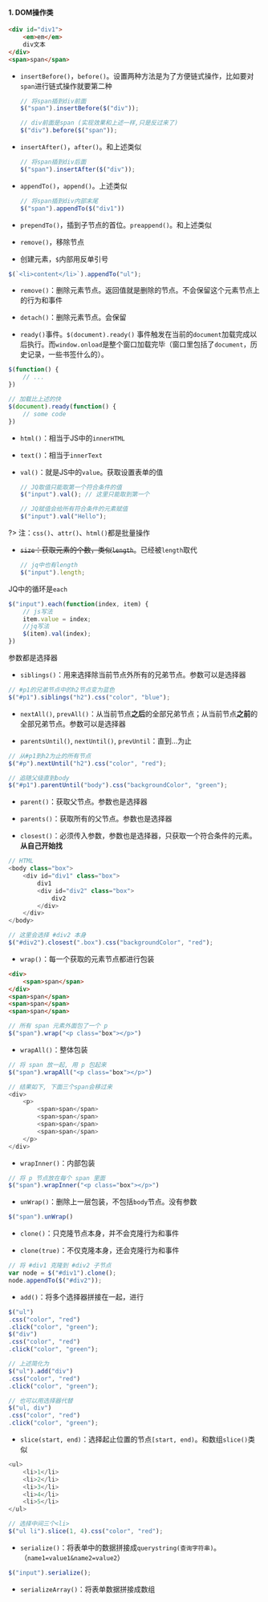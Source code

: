 #### 1. DOM操作类

```html
<div id="div1">
    <em>em</em>
    div文本
</div>
<span>span</span>
```



- `insertBefore()`，`before()`。设置两种方法是为了方便链式操作，比如要对`span`进行链式操作就要第二种

  ```js
  // 将span插到div前面 
  $("span").insertBefore($("div"));
  
  // div前面是span (实现效果和上述一样,只是反过来了)
  $("div").before($("span"));
  ```

- `insertAfter()`，`after()`。和上述类似

  ```js
  // 将span插到div后面
  $("span").insertAfter($("div"));
  ```

- `appendTo()`，`append()`。上述类似

  ```js
  // 将span插到div内部末尾
  $("span").appendTo($("div1"))
  ```

- `prependTo()`，插到子节点的首位。`preappend()`。和上述类似

- `remove()`，移除节点



- 创建元素，`$`内部用反单引号


```js
$(`<li>content</li>`).appendTo("ul");
```



- `remove()`：删除元素节点。返回值就是删除的节点。不会保留这个元素节点上的行为和事件

- `detach()`：删除元素节点。会保留



- `ready()`事件。`$(document).ready()` 事件触发在当前的`document`加载完成以后执行。而`window.onload`是整个窗口加载完毕（窗口里包括了`document`，历史记录，一些书签什么的）。

```js
$(function() {
    // ...
})

// 加载比上述的快
$(document).ready(function() {
    // some code
})
```



- `html()`：相当于JS中的`innerHTML`

- `text()`：相当于`innerText`



- `val()`：就是JS中的`value`。获取设置表单的值

  ```js
  // JQ取值只能取第一个符合条件的值
  $("input").val(); // 这里只能取到第一个
  
  // JQ赋值会给所有符合条件的元素赋值
  $("input").val("Hello");
  ```

?> 注：`css()`、`attr()`、`html()`都是批量操作

- ~~`size`：获取元素的个数，类似`length`~~。已经被`length`取代

  ```js
  // jq中也有length
  $("input").length;
  ```
  
  

JQ中的循环是`each`

```js
$("input").each(function(index, item) {
    // js写法
    item.value = index;
    //jq写法
    $(item).val(index);
})
```



参数都是选择器

- `siblings()`：用来选择除当前节点外所有的兄弟节点。参数可以是选择器

```js
// #p1的兄弟节点中的h2节点变为蓝色
$("#p1").siblings("h2").css("color", "blue");
```

- `nextAll()`, `prevAll()`：从当前节点**之后**的全部兄弟节点；从当前节点**之前**的全部兄弟节点。参数可以是选择器

- `parentsUntil()`, `nextUntil()`, `prevUntil`：直到...为止

```js
// 从#p1到h2为止的所有节点
$("#p").nextUntil("h2").css("color", "red");

// 追随父级直到body
$("#p1").parentUntil("body").css("backgroundColor", "green");
```



- `parent()`：获取父节点。参数也是选择器

- `parents()`：获取所有的父节点。参数也是选择器

- `closest()`：必须传入参数，参数也是选择器，只获取一个符合条件的元素。**从自己开始找**

```js
// HTML
<body class="box">
    <div id="div1" class="box">
        div1
        <div id="div2" class="box">
            div2
        </div>
    </div>
</body>

// 这里会选择 #div2 本身
$("#div2").closest(".box").css("backgroundColor", "red");
```



- `wrap()`：每一个获取的元素节点都进行包装

```html
<div>
    <span>span</span>
</div>
<span>span</span>
<span>span</span>
<span>span</span>
```



```js
// 所有 span 元素外面包了一个 p
$("span").wrap("<p class="box"></p>")
```

- `wrapAll()`：整体包装

```js
// 将 span 放一起, 用 p 包起来
$("span").wrapAll("<p class="box"></p>")

// 结果如下, 下面三个span会移过来
<div>
    <p>
        <span>span</span>
        <span>span</span>
        <span>span</span>
        <span>span</span>
    </p>
</div>
```

- `wrapInner()`：内部包装

```js
// 将 p 节点放在每个 span 里面
$("span").wrapInner("<p class="box"></p>")
```

- `unWrap()`：删除上一层包装，不包括`body`节点。没有参数

```js
$("span").unWrap()
```



- `clone()`：只克隆节点本身，并不会克隆行为和事件

- `clone(true)`：不仅克隆本身，还会克隆行为和事件

```js
// 将 #div1 克隆到 #div2 子节点
var node = $("#div1").clone();
node.appendTo($("#div2"));
```



- `add()`：将多个选择器拼接在一起，进行

```js
$("ul")
.css("color", "red")
.click("color", "green");
$("div")
.css("color", "red")
.click("color", "green");

// 上述简化为
$("ul").add("div")
.css("color", "red")
.click("color", "green");

// 也可以用选择器代替
$("ul, div")
.css("color", "red")
.click("color", "green");
```



- `slice(start, end)`：选择起止位置的节点`[start, end)`。和数组`slice()`类似

```js
<ul>
	<li>1</li>
    <li>2</li>
    <li>3</li>
    <li>4</li>
    <li>5</li>
</ul>

// 选择中间三个<li>
$("ul li").slice(1, 4).css("color", "red");
```



- `serialize()`：将表单中的数据拼接成`querystring(查询字符串)`。（`name1=value1&name2=value2`）

```js
$("input").serialize();
```

- `serializeArray()`：将表单数据拼接成数组